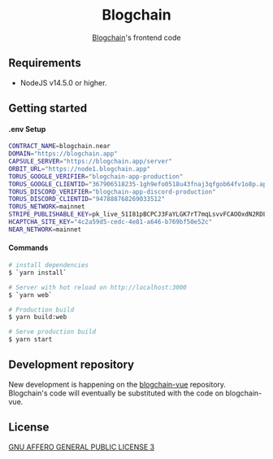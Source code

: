 <div align="center">

<h1>Blogchain</h1>

[Blogchain](https://blogchain.app)'s frontend code

</div>

## Requirements

- NodeJS v14.5.0 or higher.

## Getting started

#### .env Setup

```bash
CONTRACT_NAME=blogchain.near
DOMAIN="https://blogchain.app"
CAPSULE_SERVER="https://blogchain.app/server"
ORBIT_URL="https://node1.blogchain.app"
TORUS_GOOGLE_VERIFIER="blogchain-app-production"
TORUS_GOOGLE_CLIENTID="367906518235-1gh9efo0518u43fnaj3qfgob64fv1o8p.apps.googleusercontent.com"
TORUS_DISCORD_VERIFIER="blogchain-app-discord-production"
TORUS_DISCORD_CLIENTID="947888768269033512"
TORUS_NETWORK=mainnet
STRIPE_PUBLISHABLE_KEY=pk_live_51I81pBCPCJ3FaYLGK7rT7mqLsvvFCAOOxdN2RDLt868Oc2Tvrp6MYuyOoPyT6GkZNXvbGY02T5q6IsB8Z6HpE1PN00aopEjYBi
HCAPTCHA_SITE_KEY="4c2a59d5-cedc-4e81-a646-b769bf50e52c"
NEAR_NETWORK=mainnet
```

#### Commands

```bash
# install dependencies
$ `yarn install`

# Server with hot reload on http://localhost:3000
$ `yarn web`

# Production build
$ yarn build:web

# Serve production build
$ yarn start
```

## Development repository

New development is happening on the [blogchain-vue](https://github.com/capsulesocial/blogchain-vue) repository. Blogchain's code will eventually be substituted with the code on blogchain-vue.

## License

[GNU AFFERO GENERAL PUBLIC LICENSE 3](./LICENSE)
